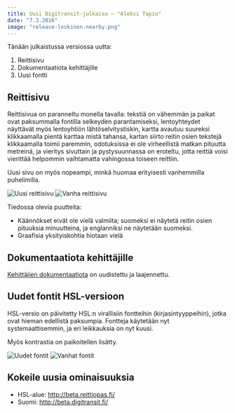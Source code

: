 ```yaml
---
title: Uusi Digitransit-julkaisu – "Aleksi Tapio"
date: "7.3.2016"
image: "release-leskinen-nearby.png"
---
```


Tänään julkaistussa versiossa uutta:

1. Reittisivu
2. Dokumentaatiota kehittäjille
3. Uusi fontti

## Reittisivu
Reittisivua on paranneltu monella tavalla:
tekstiä on vähemmän ja paikat ovat paksummalla fontilla selkeyden parantamiseksi,
lentoyhteydet näyttävät myös lentoyhtiön lähtöselvitystiskin,
kartta avautuu suureksi klikkaamalla pientä karttaa mistä tahansa,
kartan siirto reitin osien tekstejä klikkaamalla toimii paremmin,
odotuksissa ei ole virheellistä matkan pituutta metreinä, ja
vieritys sivuttain ja pystysuunnassa on eroteltu,
jotta reittiä voisi vierittää helpommin vaihtamatta vahingossa toiseen reittiin.

Uusi sivu on myös nopeampi, minkä huomaa erityisesti vanhemmilla puhelimilla.

![Uusi reittisivu](release-aleksi-tapio-itinerary-page-new.png "Uusi reittisivu")
![Vanha reittisivu](release-aleksi-tapio-itinerary-page-old.png "Vanha reittisivu")

Tiedossa olevia puutteita:
- Käännökset eivät ole vielä valmiita; suomeksi ei näytetä reitin osien pituuksia minuutteina, ja englanniksi ne näytetään suomeksi.
- Graafisia yksityiskohtia hiotaan vielä

## Dokumentaatiota kehittäjille

[Kehittäjien dokumentaatiota](http://digitransit.fi/en/developers/) on uudistettu
ja laajennettu.

## Uudet fontit HSL-versioon
HSL-versio on päivitetty HSL:n virallisiin fontteihin (kirjasintyyppeihin),
jotka ovat hieman edellistä paksumpia.
Fontteja käytetään nyt systemaattisemmin, ja eri leikkauksia on nyt kuusi.

Myös kontrastia on paikoitellen lisätty.

![Uudet fontit](release-aleksi-tapio-font-new.png "Uudet fontit")
![Vanhat fontit](release-aleksi-tapio-font-old.png "Vanhat fontit")

## Kokeile uusia ominaisuuksia
- HSL-alue: http://beta.reittiopas.fi/
- Suomi: http://beta.digitransit.fi/
